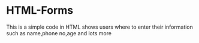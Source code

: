 # HTML-Forms
This is a simple code in HTML shows users where to enter their information such as name,phone no,age and lots more
